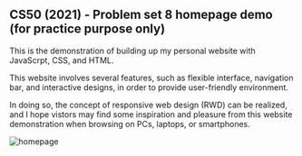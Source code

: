 ## CS50 (2021) - Problem set 8 homepage demo (for practice purpose only)
This is the demonstration of building up my personal website with JavaScrpt, CSS, and HTML.

This website involves several features, such as flexible interface, navigation bar, and interactive designs, in order to provide user-friendly environment.

In doing so, the concept of responsive web design (RWD) can be realized, and I hope vistors may find some inspiration and pleasure from this website demonstration when browsing on PCs, laptops, or smartphones.

![homepage](https://user-images.githubusercontent.com/92590630/193330299-4eee9602-9339-47d8-bc6e-047b58e27d90.gif)
